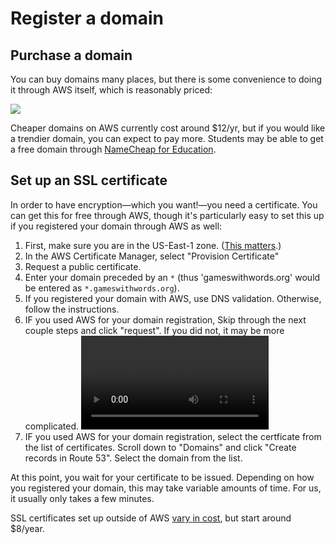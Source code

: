 # Register a domain

## Purchase a domain

You can buy domains many places, but there is some convenience to doing it through AWS itself, which is reasonably priced:

![](../../.gitbook/assets/DomainPurchase.png)

Cheaper domains on AWS currently cost around $12/yr, but if you would like a trendier domain, you can expect to pay more. Students may be able to get a free domain through [NameCheap for Education](https://nc.me/).

## Set up an SSL certificate

In order to have encryption&mdash;which you want!&mdash;you need a certificate. You can get this for free through AWS, though it's particularly easy to set this up if you registered your domain through AWS as well:

1. First, make sure you are in the US-East-1 zone. \([This matters](https://medium.com/dailyjs/a-guide-to-deploying-your-react-app-with-aws-s3-including-https-a-custom-domain-a-cdn-and-58245251f081).\)
2. In the AWS Certificate Manager, select "Provision Certificate"
3. Request a public certificate.
4. Enter your domain preceded by an `*` \(thus 'gameswithwords.org' would be entered as `*.gameswithwords.org`\).
5. If you registered your domain with AWS, use DNS validation. Otherwise, follow the instructions.
6. IF you used AWS for your domain registration, Skip through the next couple steps and click "request". If you did not, it may be more complicated. ![](../.gitbook/SSL.mov)
7. IF you used AWS for your domain registration, select the certficate from the list of certificates. Scroll down to "Domains" and click "Create records in Route 53". Select the domain from the list.

At this point, you wait for your certificate to be issued. Depending on how you registered your domain, this may take variable amounts of time. For us, it usually only takes a few minutes.

SSL certificates set up outside of AWS [vary in cost](https://qr.ae/pNsljr), but start around $8/year.

